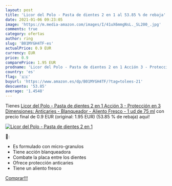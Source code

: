 ```yaml
---
layout: post
title: 'Licor del Polo - Pasta de dientes 2 en 1 al 53.85 % de rebaja'
date: 2021-01-06 09:23:05
image: 'https://m.media-amazon.com/images/I/41uX6mmgNsL._SL200_.jpg'
comments: true
category: ofertas
author: ring
slug: 'B01MYGH4TF-es'
actualPrice: 0.9 EUR
currency: EUR
price: 0.9
comparePrice: 1.95 EUR
prodname: 'Licor del Polo - Pasta de dientes 2 en 1 Acción 3 - Protección en 3 Dimensiones: Anticaries - Blanqueador - Aliento Fresco - 1 ud de 75 ml'
country: 'es'
flag: '🇪🇸'
buyurl: 'https://www.amazon.es/dp/B01MYGH4TF/?tag=tolees-21'
descuento: '53.85'
average: '1.4548'
---
```


Tienes [Licor del Polo - Pasta de dientes 2 en 1 Acción 3 - Protección en 3 Dimensiones: Anticaries - Blanqueador - Aliento Fresco - 1 ud de 75 ml](https://www.amazon.es/dp/B01MYGH4TF/?tag=tolees-21) con precio final de  0.9 EUR (original: 1.95 EUR) (53.85 %  de rebaja) aqui!

[![Licor del Polo - Pasta de dientes 2 en 1](https://m.media-amazon.com/images/I/41uX6mmgNsL._SL200_.jpg)](https://www.amazon.es/dp/B01MYGH4TF/?tag=tolees-21)

🔎:

- Es formulado con micro-granulos
- Tiene acción blanqueadora
- Combate la placa entre los dientes
- Ofrece protección anticaries
- Tiene un aliento fresco

[Comprar!!!](https://www.amazon.es/dp/B01MYGH4TF/?tag=tolees-21)
